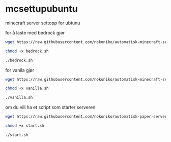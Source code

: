 # mcsettupubuntu
minecraft server settopp for ubtunu

for å laste med bedrock gjør

  ```bash
  wget https://raw.githubusercontent.com/nokoniko/automatisk-minecraft-server-ubuntu/refs/heads/main/bedrock.sh 
  ```
  ```bash
  chmod +x bedrock.sh
  ```
  ```bash
  ./bedrock.sh
  ```
for vanila gjør

  ```bash
  wget https://raw.githubusercontent.com/nokoniko/automatisk-minecraft-server-ubuntu/refs/heads/main/vanilla.sh
  ```
  ```bash
  chmod +x vanilla.sh
  ```
  ```bash
  ./vanilla.sh
  ```

om du vill ha et script som starter serveren

  ```bash
  wget https://raw.githubusercontent.com/nokoniko/automatisk-paper-server-ubuntu/refs/heads/main/start.sh
  ```
  ```bash
  chmod +x start.sh
  ```
  ```bash
  ./start.sh
  ```
